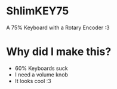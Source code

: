 # ShlimKEY75
A 75% Keyboard with a Rotary Encoder :3

# Why did I make this?
- 60% Keyboards suck
- I need a volume knob
- It looks cool :3